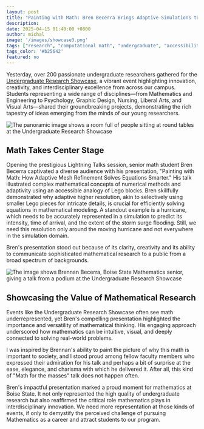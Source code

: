 ```yaml
---
layout: post
title: "Painting with Math: Bren Becerra Brings Adaptive Simulations to Life at Undergraduate Research Showcase"
description:
date: 2025-04-15 01:40:00 +0800
author: michal
image: '/images/showcase3.png'
tags: ["research", "computational math", "undergraduate", "accessibility"]
tags_color: '#b25642'
featured: no
---
```


Yesterday, over 200 passionate undergraduate researchers gathered for the [Undergraduate Research Showcase](https://www.boisestate.edu/undergraduate-research/showcase/undergraduate-research-showcase-2025/#lightning-presentations), a vibrant event highlighting innovation, creativity, and interdisciplinary excellence from across our campus. Students representing a wide range of disciplines—from Mathematics and Engineering to Psychology, Graphic Design, Nursing, Liberal Arts, and Visual Arts—shared their groundbreaking projects, demonstrating the rich tapestry of ideas emerging from the minds of our young researchers.

![The panoramic image shows a room full of people sitting at round tables at the Undergraduate Research Showcase](/images/showcase1.png)

## Math Takes Center Stage ##

Opening the prestigious Lightning Talks session, senior math student Bren Becerra captivated a diverse audience with his presentation, "Painting with Math: How Adaptive Mesh Refinement Solves Equations Smarter." His talk illustrated complex mathematical concepts of numerical methods and adaptivity using an accessible analogy of Lego blocks. Bren skillfully demonstrated why adaptive higher resolution, akin to selectively using smaller Lego pieces for intricate details, is crucial for efficiently solving equations in mathematical modeling. A standout example is a hurricane, which needs to be accurately represented in a simulation to predict its intensity, time of arrival, and the extent of the storm surge flooding. Still, we need this resolution only around the moving hurricane and not everywhere in the simulation domain.

Bren's presentation stood out because of its clarity, creativity and its ability to communicate sophisticated mathematical research to a public from a broad spectrum of backgrounds. 

![The image shows Brennan Becerra, Boise State Mathematics senior, giving a talk from a podium at the Undergraduate Research Showcase](/images/showcase2.png)

## Showcasing the Value of Mathematical Research ##

Events like the Undergraduate Research Showcase often see math underrepresented, yet Bren's compelling presentation highlighted the importance and versatility of mathematical thinking. His engaging approach underscored how mathematics can be intuitive, visual, and deeply connected to solving real-world problems.

I was inspired by Brennan's ability to paint the picture of why this math is important to society, and I stood proud among fellow faculty members who expressed their admiration for his talk and perhaps a bit of surprise at the ease, elegance, and charisma with which he delivered it. After all, this kind of "Math for the masses" talk does not happen often.

Bren's impactful presentation marked a proud moment for mathematics at Boise State. It not only represented the high quality of undergraduate research but also reaffirmed the critical role mathematics plays in interdisciplinary innovation. We need more representation at those kinds of events, if only to demystify the perceived challenge of pursuing Mathematics as a career and attract students to our program.
